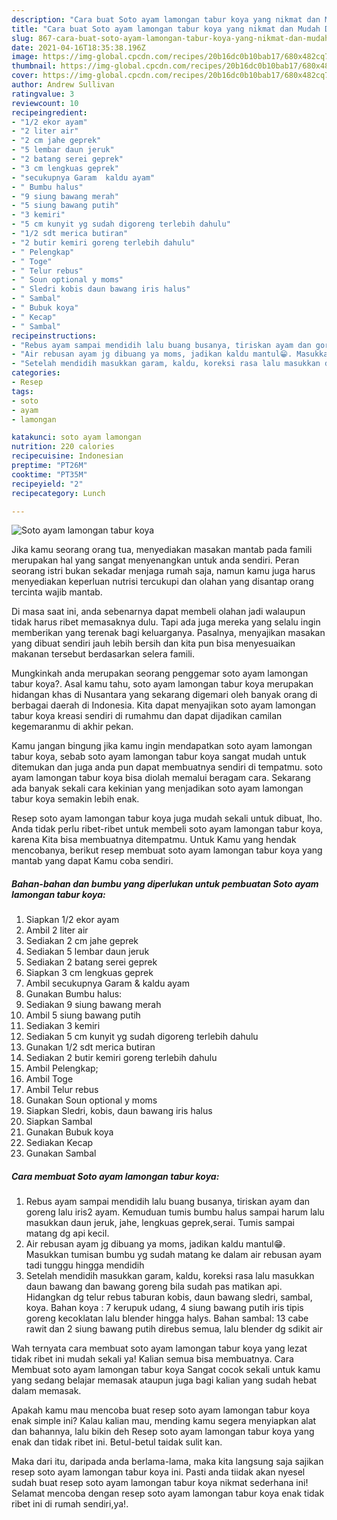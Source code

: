 ```yaml
---
description: "Cara buat Soto ayam lamongan tabur koya yang nikmat dan Mudah Dibuat"
title: "Cara buat Soto ayam lamongan tabur koya yang nikmat dan Mudah Dibuat"
slug: 867-cara-buat-soto-ayam-lamongan-tabur-koya-yang-nikmat-dan-mudah-dibuat
date: 2021-04-16T18:35:38.196Z
image: https://img-global.cpcdn.com/recipes/20b16dc0b10bab17/680x482cq70/soto-ayam-lamongan-tabur-koya-foto-resep-utama.jpg
thumbnail: https://img-global.cpcdn.com/recipes/20b16dc0b10bab17/680x482cq70/soto-ayam-lamongan-tabur-koya-foto-resep-utama.jpg
cover: https://img-global.cpcdn.com/recipes/20b16dc0b10bab17/680x482cq70/soto-ayam-lamongan-tabur-koya-foto-resep-utama.jpg
author: Andrew Sullivan
ratingvalue: 3
reviewcount: 10
recipeingredient:
- "1/2 ekor ayam"
- "2 liter air"
- "2 cm jahe geprek"
- "5 lembar daun jeruk"
- "2 batang serei geprek"
- "3 cm lengkuas geprek"
- "secukupnya Garam  kaldu ayam"
- " Bumbu halus"
- "9 siung bawang merah"
- "5 siung bawang putih"
- "3 kemiri"
- "5 cm kunyit yg sudah digoreng terlebih dahulu"
- "1/2 sdt merica butiran"
- "2 butir kemiri goreng terlebih dahulu"
- " Pelengkap"
- " Toge"
- " Telur rebus"
- " Soun optional y moms"
- " Sledri kobis daun bawang iris halus"
- " Sambal"
- " Bubuk koya"
- " Kecap"
- " Sambal"
recipeinstructions:
- "Rebus ayam sampai mendidih lalu buang busanya, tiriskan ayam dan goreng lalu iris2 ayam. Kemuduan tumis bumbu halus sampai harum lalu masukkan daun jeruk, jahe, lengkuas geprek,serai. Tumis sampai matang dg api kecil."
- "Air rebusan ayam jg dibuang ya moms, jadikan kaldu mantul😁. Masukkan tumisan bumbu yg sudah matang ke dalam air rebusan ayam tadi tunggu hingga mendidih"
- "Setelah mendidih masukkan garam, kaldu, koreksi rasa lalu masukkan daun bawang dan bawang goreng bila sudah pas matikan api. Hidangkan dg telur rebus taburan kobis, daun bawang sledri, sambal, koya. Bahan koya : 7 kerupuk udang, 4 siung bawang putih iris tipis goreng kecoklatan lalu blender hingga halys. Bahan sambal: 13 cabe rawit dan 2 siung bawang putih direbus semua, lalu blender dg sdikit air"
categories:
- Resep
tags:
- soto
- ayam
- lamongan

katakunci: soto ayam lamongan 
nutrition: 220 calories
recipecuisine: Indonesian
preptime: "PT26M"
cooktime: "PT35M"
recipeyield: "2"
recipecategory: Lunch

---
```



![Soto ayam lamongan tabur koya](https://img-global.cpcdn.com/recipes/20b16dc0b10bab17/680x482cq70/soto-ayam-lamongan-tabur-koya-foto-resep-utama.jpg)

Jika kamu seorang orang tua, menyediakan masakan mantab pada famili merupakan hal yang sangat menyenangkan untuk anda sendiri. Peran seorang istri bukan sekadar menjaga rumah saja, namun kamu juga harus menyediakan keperluan nutrisi tercukupi dan olahan yang disantap orang tercinta wajib mantab.

Di masa  saat ini, anda sebenarnya dapat membeli olahan jadi walaupun tidak harus ribet memasaknya dulu. Tapi ada juga mereka yang selalu ingin memberikan yang terenak bagi keluarganya. Pasalnya, menyajikan masakan yang dibuat sendiri jauh lebih bersih dan kita pun bisa menyesuaikan makanan tersebut berdasarkan selera famili. 



Mungkinkah anda merupakan seorang penggemar soto ayam lamongan tabur koya?. Asal kamu tahu, soto ayam lamongan tabur koya merupakan hidangan khas di Nusantara yang sekarang digemari oleh banyak orang di berbagai daerah di Indonesia. Kita dapat menyajikan soto ayam lamongan tabur koya kreasi sendiri di rumahmu dan dapat dijadikan camilan kegemaranmu di akhir pekan.

Kamu jangan bingung jika kamu ingin mendapatkan soto ayam lamongan tabur koya, sebab soto ayam lamongan tabur koya sangat mudah untuk ditemukan dan juga anda pun dapat membuatnya sendiri di tempatmu. soto ayam lamongan tabur koya bisa diolah memalui beragam cara. Sekarang ada banyak sekali cara kekinian yang menjadikan soto ayam lamongan tabur koya semakin lebih enak.

Resep soto ayam lamongan tabur koya juga mudah sekali untuk dibuat, lho. Anda tidak perlu ribet-ribet untuk membeli soto ayam lamongan tabur koya, karena Kita bisa membuatnya ditempatmu. Untuk Kamu yang hendak mencobanya, berikut resep membuat soto ayam lamongan tabur koya yang mantab yang dapat Kamu coba sendiri.

<!--inarticleads1-->

##### Bahan-bahan dan bumbu yang diperlukan untuk pembuatan Soto ayam lamongan tabur koya:

1. Siapkan 1/2 ekor ayam
1. Ambil 2 liter air
1. Sediakan 2 cm jahe geprek
1. Sediakan 5 lembar daun jeruk
1. Sediakan 2 batang serei geprek
1. Siapkan 3 cm lengkuas geprek
1. Ambil secukupnya Garam &amp; kaldu ayam
1. Gunakan  Bumbu halus:
1. Sediakan 9 siung bawang merah
1. Ambil 5 siung bawang putih
1. Sediakan 3 kemiri
1. Sediakan 5 cm kunyit yg sudah digoreng terlebih dahulu
1. Gunakan 1/2 sdt merica butiran
1. Sediakan 2 butir kemiri goreng terlebih dahulu
1. Ambil  Pelengkap;
1. Ambil  Toge
1. Ambil  Telur rebus
1. Gunakan  Soun optional y moms
1. Siapkan  Sledri, kobis, daun bawang iris halus
1. Siapkan  Sambal
1. Gunakan  Bubuk koya
1. Sediakan  Kecap
1. Gunakan  Sambal




<!--inarticleads2-->

##### Cara membuat Soto ayam lamongan tabur koya:

1. Rebus ayam sampai mendidih lalu buang busanya, tiriskan ayam dan goreng lalu iris2 ayam. Kemuduan tumis bumbu halus sampai harum lalu masukkan daun jeruk, jahe, lengkuas geprek,serai. Tumis sampai matang dg api kecil.
1. Air rebusan ayam jg dibuang ya moms, jadikan kaldu mantul😁. Masukkan tumisan bumbu yg sudah matang ke dalam air rebusan ayam tadi tunggu hingga mendidih
1. Setelah mendidih masukkan garam, kaldu, koreksi rasa lalu masukkan daun bawang dan bawang goreng bila sudah pas matikan api. Hidangkan dg telur rebus taburan kobis, daun bawang sledri, sambal, koya. Bahan koya : 7 kerupuk udang, 4 siung bawang putih iris tipis goreng kecoklatan lalu blender hingga halys. Bahan sambal: 13 cabe rawit dan 2 siung bawang putih direbus semua, lalu blender dg sdikit air




Wah ternyata cara membuat soto ayam lamongan tabur koya yang lezat tidak ribet ini mudah sekali ya! Kalian semua bisa membuatnya. Cara Membuat soto ayam lamongan tabur koya Sangat cocok sekali untuk kamu yang sedang belajar memasak ataupun juga bagi kalian yang sudah hebat dalam memasak.

Apakah kamu mau mencoba buat resep soto ayam lamongan tabur koya enak simple ini? Kalau kalian mau, mending kamu segera menyiapkan alat dan bahannya, lalu bikin deh Resep soto ayam lamongan tabur koya yang enak dan tidak ribet ini. Betul-betul taidak sulit kan. 

Maka dari itu, daripada anda berlama-lama, maka kita langsung saja sajikan resep soto ayam lamongan tabur koya ini. Pasti anda tiidak akan nyesel sudah buat resep soto ayam lamongan tabur koya nikmat sederhana ini! Selamat mencoba dengan resep soto ayam lamongan tabur koya enak tidak ribet ini di rumah sendiri,ya!.

